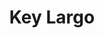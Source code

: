 ---
title: "Key Largo"
year: 1948
rating: 3
stars: "★★★"
liked: false
rewatched: false
permalink: "key-largo"
watched_on: 2024-12-28
---